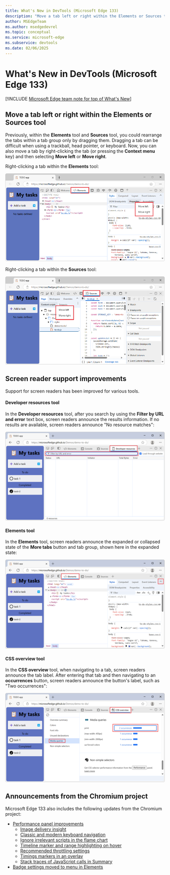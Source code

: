 ```yaml
---
title: What's New in DevTools (Microsoft Edge 133)
description: "Move a tab left or right within the Elements or Sources tool. Screen reader improvements. And more."
author: MSEdgeTeam
ms.author: msedgedevrel
ms.topic: conceptual
ms.service: microsoft-edge
ms.subservice: devtools
ms.date: 02/06/2025
---
```

# What's New in DevTools (Microsoft Edge 133)

[!INCLUDE [Microsoft Edge team note for top of What's New](../../includes/edge-whats-new-note.md)]


<!-- ====================================================================== -->
## Move a tab left or right within the Elements or Sources tool

<!-- Subtitle: Move a tab left or right within a tab group in the Elements or Sources tool by right-clicking the tab. -->

Previously, within the **Elements** tool and **Sources** tool, you could rearrange the tabs within a tab group only by dragging them.  Dragging a tab can be difficult when using a trackball, head pointer, or keyboard.  Now, you can also move a tab by right-clicking the tab (or pressing the **Context menu** key) and then selecting **Move left** or **Move right**.

Right-clicking a tab within the **Elements** tool:

![The right-click menu for a tab in the Elements tool](./devtools-133-images/elements-tab-menu.png)

Right-clicking a tab within the **Sources** tool:

![The right-click menu for a tab in the Sources tool](./devtools-133-images/sources-tab-menu.png)


<!-- ====================================================================== -->
## Screen reader support improvements

<!-- Subtitle: Screen reader support improvements in Developer resources, Elements, and CSS overview.-->

Support for screen readers has been improved for various tools.


<!-- ------------------------------ -->
#### Developer resources tool

In the **Developer resources** tool, after you search by using the **Filter by URL and error** text box, screen readers announce the results information.  If no results are available, screen readers announce "No resource matches":

![The Filter box in Developer resources](./devtools-133-images/developer-resources-filter-box.png)


<!-- ------------------------------ -->
#### Elements tool

In the **Elements** tool, screen readers announce the expanded or collapsed state of the **More tabs** button and tab group, shown here in the expanded state:

![The More tabs button in the Elements tool, with the tab group expanded](./devtools-133-images/elements-more-tabs-invoked.png)


<!-- ------------------------------ -->
#### CSS overview tool

In the **CSS overview** tool, when navigating to a tab, screen readers announce the tab label.  After entering that tab and then navigating to an **occurrences** button, screen readers announce the button's label, such as "Two occurrences":

![The CSS overview tool](./devtools-133-images/css-overview.png)


<!-- ====================================================================== -->
## Announcements from the Chromium project

Microsoft Edge 133 also includes the following updates from the Chromium project:

* [Performance panel improvements](https://developer.chrome.com/blog/new-in-devtools-133#perf)
   * [Image delivery insight](https://developer.chrome.com/blog/new-in-devtools-133#perf-image-delivery)
   * [Classic and modern keyboard navigation](https://developer.chrome.com/blog/new-in-devtools-133#perf-nav)
   * [Ignore irrelevant scripts in the flame chart](https://developer.chrome.com/blog/new-in-devtools-133#ignore-list)
   * [Timeline marker and range highlighting on hover](https://developer.chrome.com/blog/new-in-devtools-133#hover-highlight)
   * [Recommended throttling settings](https://developer.chrome.com/blog/new-in-devtools-133#throttling)
   * [Timings markers in an overlay](https://developer.chrome.com/blog/new-in-devtools-133#markers)
   * [Stack traces of JavaScript calls in Summary](https://developer.chrome.com/blog/new-in-devtools-133#perf-stack-traces)
* [Badge settings moved to menu in Elements](https://developer.chrome.com/blog/new-in-devtools-133#badge-settings)
 

<!-- ====================================================================== -->
<!-- uncomment if content is copied from developer.chrome.com to this page -->

<!-- > [!NOTE]
> Portions of this page are modifications based on work created and [shared by Google](https://developers.google.com/terms/site-policies) and used according to terms described in the [Creative Commons Attribution 4.0 International License](https://creativecommons.org/licenses/by/4.0).
> The original page for announcements from the Chromium project is [What's New in DevTools (Chrome 133)](https://developer.chrome.com/blog/new-in-devtools-133) and is authored by Sofia Emelianova. -->


<!-- ====================================================================== -->
<!-- uncomment if content is copied from developer.chrome.com to this page -->

<!-- [![Creative Commons License](../../../../media/cc-logo/88x31.png)](https://creativecommons.org/licenses/by/4.0)
This work is licensed under a [Creative Commons Attribution 4.0 International License](https://creativecommons.org/licenses/by/4.0). -->
